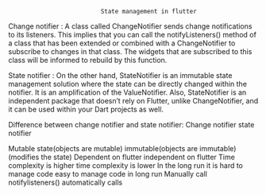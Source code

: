                               State management in flutter

Change notifier : A class called ChangeNotifier sends change notifications to its listeners. This implies that you can call the notifyListeners() method of a class that has been extended or combined with a ChangeNotifier to subscribe to changes in that class. The widgets that are subscribed to this class will be informed to rebuild by this function.

State notifier : On the other hand, StateNotifier is an immutable state management solution where the state can be directly changed within the notifier. It is an amplification of the ValueNotifier. Also, StateNotifier is an independent package that doesn’t rely on Flutter, unlike ChangeNotifier, and it can be used within your Dart projects as well.



Difference between change notifier and state notifier:
       Change notifier                                                            state notifier

Mutable state(objects are mutable)                                       immutable(objects are immutable)(modifies the state)
Dependent on flutter                            		                 independent on flutter
Time complexity is higher                   		                     time complexity is lower
In the long run it is hard to manage code                                easy to manage code in long run
Manually call notifylisteners()                                          automatically calls
